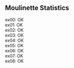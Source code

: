 ## Moulinette Statistics

ex00: OK <br />
ex01: OK <br />
ex02: OK <br />
ex03: OK <br />
ex04: OK <br />
ex05: OK <br />
ex06: OK <br />
ex07: OK <br />
ex08: OK <br />

